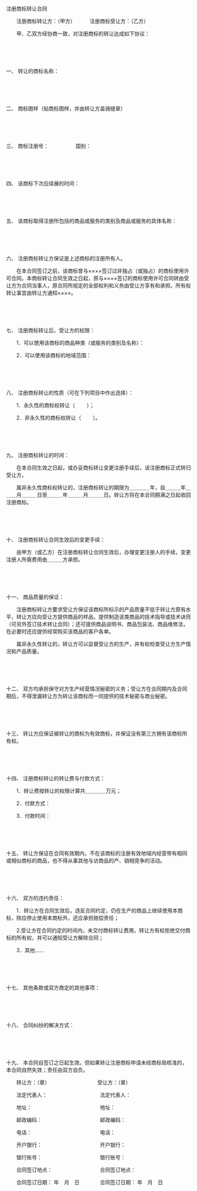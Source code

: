 



注册商标转让合同



 

　　注册商标转让方：（甲方）　　　 注册商标受让方：（乙方）

　　甲、乙双方经协商一致，对注册商标的转让达成如下协议：

　　

　　

一、
转让的商标名称：

　　

　　

二、
商标图样（贴商标图样，并由转让方盖骑缝章）

　　

　　

三、
商标注册号： 　　　　　国别：

　　

　　

四、
该商标下次应续展的时间：

　　

　　

五、
该商标取得注册所包括的商品或服务的类别及商品或服务的具体名称：

　　

　　

六、
注册商标转让方保证是上述商标的注册所有人。

　　在本合同签订之前，该商标曾与××××签订过非独占（或独占）的商标使用许可合同。本商标转让合同生效之日起，原与××××签订的商标使用许可合同转由受让方为合同当事人，原合同所规定的全部权利和义务由受让方享有和承担。所有权转让事宜由转让方通知××××。

　　

　　

七、
注册商标转让后，受让方的权限：

　　1．可以使用该商标的商品种类（或服务的类别及名称）：

　　2．可以使用该商标的地域范围：

　　

　　

八、
注册商标转让的性质（可在下列项目中作出选择）：

　　1．永久性的商标权转让（ 　　）；

　　2．非永久性的商标权转让（　　 ）。

　　

　　

九、
注册商标转让的时间：

　　在本合同生效之日起，或办妥商标转让变更注册手续后，该注册商标正式转归受让方。

　　属非永久性商标权转让的，注册商标转让的期限为＿＿＿＿年，自＿＿＿年＿＿＿月＿＿＿日至＿＿＿年＿＿＿月＿＿＿日。转让方将在本合同期满之日起收回注册商标。

　　

　　

十、
注册商标转让合同生效后的变更手续：

　　由甲方（或乙方）在注册商标转让合同生效后，办理变更注册人的手续，变更注册人所需费用由＿＿＿方承担。

　　

　　

十一、
商品质量的保证：

　　注册商标转让方要求受让方保证该商标所标示的产品质量不低于转让方原有水平，转让方应向受让方提供商品的样品，提供制造该类商品的技术指导或技术诀窍（可另外签订技术转让合同）；还可提供商品说明书、商品包装法、商品维修法，在必要时还应提供经常购买该商品的客户各单。

　　属非永久性转让的，转让方可以监督受让方的生产，并有权检查受让方生产情况和产品质量。

　　

　　

十二、
双方均承担保守对方生产经营情况秘密的义务；受让方在合同期内及合同期后，不得泄漏转让方为转让该商标而一同提供的技术秘密与商业秘密。

　　

　　

十三、
转让方应保证被转让的商标为有效商标，并保证没有第三方拥有该商标所有权。

　　

　　

十四、
注册商标转让的转让费与付款方式：

　　1．转让费按转让的权限计算共＿＿＿＿万元；

　　2．付款方式：

　　3．付款时间：

　　

　　

十五、
转让方保证在合同有效期内，不在该商标的注册有效地域内经营带有相同或相似商标的商品，也不得从事其他与访商品的产、销相竞争的活动。

　　

　　

十六、
双方的违约责任：

　　1．转让方在合同生效后，违反合同约定，仍在生产的商品上继续使用本商标，除应停止使用本商标外，还应承担赔偿责任；

　　2.受让方在合同约定的时间内，未交付商标转让费用，转让方有权拒绝交付商标的所有权，并可以通知受让方解除合同；

　　3．其他……

　　

　　

十七、
其他条款或双方商定的其他事项：

　　

　　

十八、
合同纠纷的解决方式：

　　

　　

十九、
本合同自签订之日起生效。但如果转让注册商标申请未经商标局核准的，本合同自然失效；责任由双方自负。　　　　

　　转让方：（章） 　　　　　　　　　受让方：（章）

　　法定代表人： 　　　　　　　　　　法定代表人：

　　地址： 　　　　　　　　　　　　　地址：

　　邮政编码：　　　　　　　　　　　 邮政编码：

　　电话： 　　　　　　　　　　　　　电话：

　　开户银行：　　　　　　　　　　　 开户银行：

　　银行账号：　　　　　　　　　　　 银行账号：

　　合同签订地点： 　　　　　　　　　合同签订地点：

　　合同签订日期： 年　月　日　　　　合同签订日期： 年　月　日

　　